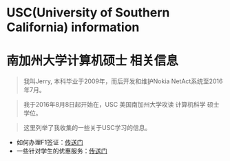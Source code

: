 # USC(University of Southern California) information 

# 南加州大学计算机硕士 相关信息

 > 我叫Jerry, 本科毕业于2009年，而后开发和维护Nokia NetAct系统至2016年7月。
 
 > 我于2016年8月8日起开始在，USC 美国南加州大学攻读 计算机科学 硕士学位。
 
 > 这里列举了我收集的一些关于USC学习的信息。
 
 - 如何办理F1签证：[传送门](https://github.com/hot13399/USC_CS_MS/blob/master/HowToVisa.md)
 - 一些针对学生的优惠服务：[传送门](https://github.com/hot13399/USC_CS_MS/blob/master/Service4Students.md)
